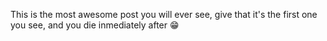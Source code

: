 This is the most awesome post you will ever see, give that it's the first one you see, and you die inmediately after 😁

